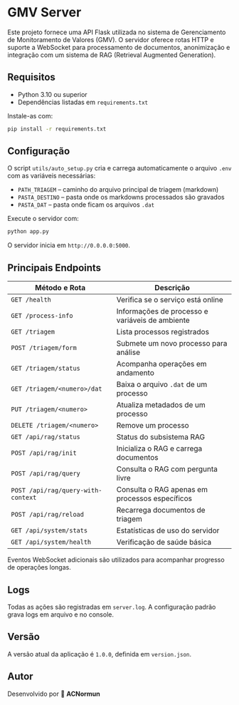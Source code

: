 # GMV Server

Este projeto fornece uma API Flask utilizada no sistema de Gerenciamento de Monitoramento de Valores (GMV). O servidor oferece rotas HTTP e suporte a WebSocket para processamento de documentos, anonimização e integração com um sistema de RAG (Retrieval Augmented Generation).

## Requisitos

- Python 3.10 ou superior
- Dependências listadas em `requirements.txt`

Instale-as com:

```bash
pip install -r requirements.txt
```

## Configuração

O script `utils/auto_setup.py` cria e carrega automaticamente o arquivo `.env` com as variáveis necessárias:

- `PATH_TRIAGEM` – caminho do arquivo principal de triagem (markdown)
- `PASTA_DESTINO` – pasta onde os markdowns processados são gravados
- `PASTA_DAT` – pasta onde ficam os arquivos `.dat`

Execute o servidor com:

```bash
python app.py
```

O servidor inicia em `http://0.0.0.0:5000`.

## Principais Endpoints

| Método e Rota                  | Descrição |
|--------------------------------|-----------|
| `GET /health`                  | Verifica se o serviço está online |
| `GET /process-info`            | Informações de processo e variáveis de ambiente |
| `GET /triagem`                 | Lista processos registrados |
| `POST /triagem/form`           | Submete um novo processo para análise |
| `GET /triagem/status`          | Acompanha operações em andamento |
| `GET /triagem/<numero>/dat`    | Baixa o arquivo `.dat` de um processo |
| `PUT /triagem/<numero>`        | Atualiza metadados de um processo |
| `DELETE /triagem/<numero>`     | Remove um processo |
| `GET /api/rag/status`          | Status do subsistema RAG |
| `POST /api/rag/init`           | Inicializa o RAG e carrega documentos |
| `POST /api/rag/query`          | Consulta o RAG com pergunta livre |
| `POST /api/rag/query-with-context` | Consulta o RAG apenas em processos específicos |
| `POST /api/rag/reload`         | Recarrega documentos de triagem |
| `GET /api/system/stats`        | Estatísticas de uso do servidor |
| `GET /api/system/health`       | Verificação de saúde básica |

Eventos WebSocket adicionais são utilizados para acompanhar progresso de operações longas.

## Logs

Todas as ações são registradas em `server.log`. A configuração padrão grava logs em arquivo e no console.

## Versão

A versão atual da aplicação é `1.0.0`, definida em `version.json`.

## Autor

Desenvolvido por :honeybee: **ACNormun**